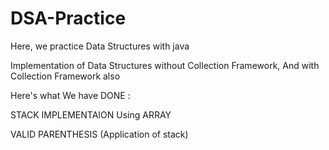 # DSA-Practice
Here, we practice Data Structures with java 

Implementation of Data Structures without Collection Framework, 
And with Collection Framework also

Here's what We have DONE :

STACK IMPLEMENTAION Using ARRAY

VALID PARENTHESIS (Application of stack)